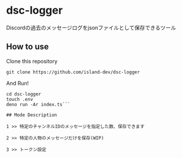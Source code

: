 # dsc-logger

Discordの過去のメッセージログをjsonファイルとして保存できるツール

## How to use

Clone this repository

```git clone https://github.com/island-dev/dsc-logger```

And Run!

```
cd dsc-logger
touch .env
deno run -Ar index.ts```

## Mode Description

1 >> 特定のチャンネルIDのメッセージを指定した数、保存できます

2 >> 特定の人物のメッセージだけを保存(WIP)

3 >> トークン設定
